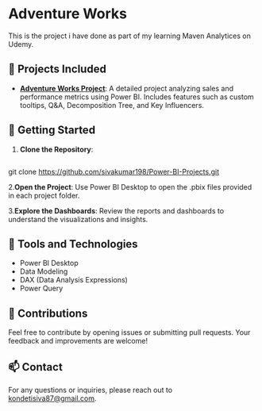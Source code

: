 # Adventure Works

This is the project i have done as part of my learning Maven Analytices on Udemy.

## 📁 Projects Included

- **[Adventure Works Project](#)**: A detailed project analyzing sales and performance metrics using Power BI. Includes features such as custom tooltips, Q&A, Decomposition Tree, and Key Influencers.

## 🚀 Getting Started

1. **Clone the Repository**: 
   ```bash
  git clone https://github.com/sivakumar198/Power-BI-Projects.git

2.**Open the Project**: Use Power BI Desktop to open the .pbix files provided in each project folder.

3.**Explore the Dashboards**: Review the reports and dashboards to understand the visualizations and insights.

## 🔧 Tools and Technologies
- Power BI Desktop
- Data Modeling
- DAX (Data Analysis Expressions)
- Power Query
## 🤝 Contributions
Feel free to contribute by opening issues or submitting pull requests. Your feedback and improvements are welcome!

## 📫 Contact
For any questions or inquiries, please reach out to kondetisiva87@gmail.com.
